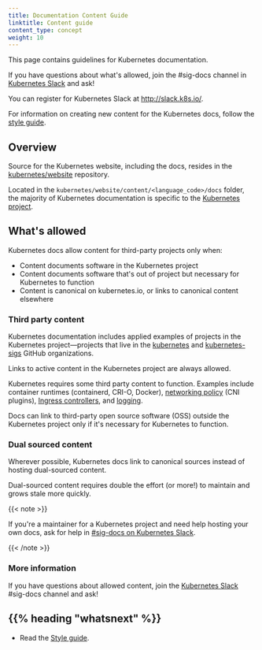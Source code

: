 ```yaml
---
title: Documentation Content Guide
linktitle: Content guide
content_type: concept
weight: 10
---
```


<!-- overview -->

This page contains guidelines for Kubernetes documentation.

If you have questions about what's allowed, join the #sig-docs channel in
[Kubernetes Slack](http://slack.k8s.io/) and ask!

You can register for Kubernetes Slack at http://slack.k8s.io/.

For information on creating new content for the Kubernetes
docs, follow the [style guide](/docs/contribute/style/style-guide).



<!-- body -->

## Overview

Source for the Kubernetes website, including the docs, resides in the
[kubernetes/website](https://github.com/kubernetes/website) repository.

Located in the `kubernetes/website/content/<language_code>/docs` folder, the
majority of Kubernetes documentation is specific to the [Kubernetes
project](https://github.com/kubernetes/kubernetes).

## What's allowed

Kubernetes docs allow content for third-party projects only when:

- Content documents software in the Kubernetes project
- Content documents software that's out of project but necessary for Kubernetes to function
- Content is canonical on kubernetes.io, or links to canonical content elsewhere

### Third party content

Kubernetes documentation includes applied examples of projects in the Kubernetes project&mdash;projects that live in the [kubernetes](https://github.com/kubernetes) and
[kubernetes-sigs](https://github.com/kubernetes-sigs) GitHub organizations.

Links to active content in the Kubernetes project are always allowed.

Kubernetes requires some third party content to function. Examples include container runtimes (containerd, CRI-O, Docker),
[networking policy](/docs/concepts/extend-kubernetes/compute-storage-net/network-plugins/) (CNI plugins), [Ingress controllers](/docs/concepts/services-networking/ingress-controllers/), and [logging](/docs/concepts/cluster-administration/logging/).

Docs can link to third-party open source software (OSS) outside the Kubernetes project only if it's necessary for Kubernetes to function.

### Dual sourced content

Wherever possible, Kubernetes docs link to canonical sources instead of hosting
dual-sourced content.

Dual-sourced content requires double the effort (or more!) to maintain
and grows stale more quickly.

{{< note >}}

If you're a maintainer for a Kubernetes project and need help hosting your own docs,
ask for help in [#sig-docs on Kubernetes Slack](https://kubernetes.slack.com/messages/C1J0BPD2M/).

{{< /note >}}

### More information

If you have questions about allowed content, join the [Kubernetes Slack](http://slack.k8s.io/) #sig-docs channel and ask!



## {{% heading "whatsnext" %}}


* Read the [Style guide](/docs/contribute/style/style-guide).
